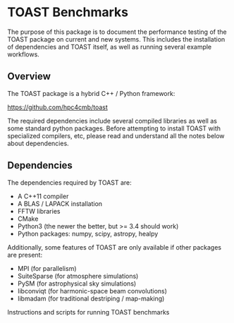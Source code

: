 # TOAST Benchmarks

The purpose of this package is to document the performance testing of the TOAST package on current and new systems.  This includes the installation of dependencies and TOAST itself, as well as running several example workflows.

## Overview

The TOAST package is a hybrid C++ / Python framework:

https://github.com/hpc4cmb/toast

The required dependencies include several compiled libraries as well as some standard python packages.  Before attempting to install TOAST with specialized compilers, etc, please read and understand all the notes below about dependencies.

## Dependencies

The dependencies required by TOAST are:

* A C++11 compiler
* A BLAS / LAPACK installation
* FFTW libraries
* CMake
* Python3 (the newer the better, but >= 3.4 should work)
* Python packages:  numpy, scipy, astropy, healpy

Additionally, some features of TOAST are only available if other packages are present:

* MPI (for parallelism)
* SuiteSparse (for atmosphere simulations)
* PySM (for astrophysical sky simulations)
* libconviqt (for harmonic-space beam convolutions)
* libmadam (for traditional destriping / map-making)






Instructions and scripts for running TOAST benchmarks
